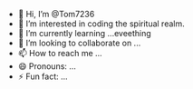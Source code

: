 - 👋 Hi, I’m @Tom7236
- 👀 I’m interested in coding the spiritual realm.
- 🌱 I’m currently learning ...eveething
- 💞️ I’m looking to collaborate on ...
- 📫 How to reach me ...
- 😄 Pronouns: ...
- ⚡ Fun fact: ...

<!---
Tom7236/Tom7236 is a ✨ special ✨ repository because its `README.md` (this file) appears on your GitHub profile.
You can click the Preview link to take a look at your changes.
--->
